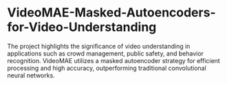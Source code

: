 # VideoMAE-Masked-Autoencoders-for-Video-Understanding
The project highlights the significance of video understanding in applications such as crowd management, public safety, and behavior recognition. VideoMAE utilizes a masked autoencoder strategy for efficient processing and high accuracy, outperforming traditional convolutional neural networks.
